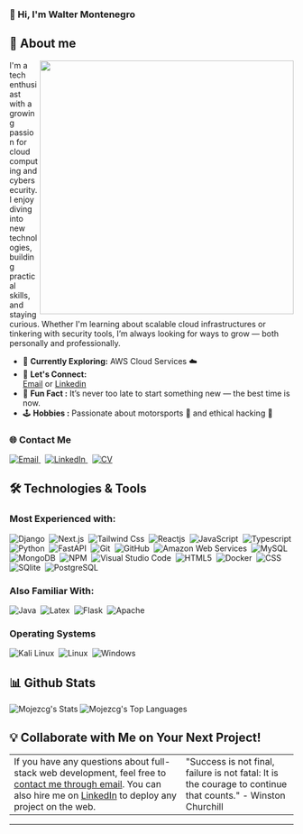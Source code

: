 ### 👋 Hi, I'm Walter Montenegro

## 🚀 About me

<img align="right" src="https://pub-32fb5040efd9489695897b7cd464c93e.r2.dev/Hack.gif" width="450px">

I'm a tech enthusiast with a growing passion for cloud computing and cybersecurity. I enjoy diving into new technologies, building practical skills, and staying curious. Whether I'm learning about scalable cloud infrastructures or tinkering with security tools, I’m always looking for ways to grow — both personally and professionally.

- 🌱 **Currently Exploring:** AWS Cloud Services ☁️
- 📧 **Let's Connect:**  
  <a href="mailto:jesusmontenegro941@gmail.com">Email</a> or <a href="https://www.linkedin.com/in/montenegrowalter/">Linkedin</a>  
- 🎯 **Fun Fact :** It’s never too late to start something new — the best time is now.  
- 🕹️ **Hobbies :**  Passionate about motorsports 🏁 and ethical hacking 👾  


### 🌐 Contact Me
<a href="mailto:jesusmontenegro941@gmail.com">
  <img src="https://img.shields.io/badge/Email-D14836?style=for-the-badge&logo=gmail&logoColor=white" alt="Email">
</a>&nbsp;
<a href="https://www.linkedin.com/in/montenegrowalter/">
  <img src="https://img.shields.io/badge/LinkedIn-0077B5?style=for-the-badge&logo=linkedin&logoColor=white" alt="LinkedIn">
</a>&nbsp;
<a href="https://pub-32fb5040efd9489695897b7cd464c93e.r2.dev/CV_Walter_Montenegro.pdf" target="_blank">
  <img src="https://img.shields.io/badge/Resume-PDF-red?style=for-the-badge&logo=adobeacrobatreader&logoColor=white" alt="CV">
</a>

 
## 🛠️ Technologies & Tools

### Most Experienced with:
![Django](https://img.shields.io/badge/Django-092E20?style=flat-square&logo=django&logoColor=white)&nbsp;
![Next.js](https://img.shields.io/badge/Next.js-f3f3f3?logo=nextdotjs&logoColor=black)&nbsp;
![Tailwind Css](https://img.shields.io/badge/TailwindCSS-%2338B2AC.svg?logo=tailwindcss&logoColor=white)&nbsp;
![Reactjs](https://img.shields.io/badge/React-20232A?style=flat&logo=react&logoColor=61DAFB)&nbsp;
![JavaScript](https://img.shields.io/badge/-JavaScript-0f0f0f?style=flat-square&logo=javascript)&nbsp;
![Typescript](https://img.shields.io/badge/-TypeScript-fff?style=flat-square&logo=typescript&logoColor=0003f4)&nbsp;
![Python](https://img.shields.io/badge/Python-14354C?style=flat-square&logo=python&logoColor=white)&nbsp;
![FastAPI](https://img.shields.io/badge/FastAPI-white?style=flat-square&logo=fastapi&logoColor=009485)&nbsp;
![Git](https://img.shields.io/badge/-Git-05122A?style=flat&logo=git)&nbsp;
![GitHub](https://img.shields.io/badge/-GitHub-181717?style=flat-square&logo=github)&nbsp;
![Amazon Web Services](https://img.shields.io/badge/Amazon_AWS-232F3E?style=flat&logo=amazon-aws&logoColor=white)&nbsp;
![MySQL](https://img.shields.io/badge/MySQL-00000F?style=flat&logo=mysql&logoColor=white)&nbsp;
![MongoDB](https://img.shields.io/badge/MongoDB-47A248?style=flat&logo=mongodb&logoColor=green)&nbsp;
![NPM](https://img.shields.io/badge/npm-CB3837?style=flat&logo=npm&logoColor=white)&nbsp;
![Visual Studio Code](https://img.shields.io/badge/-Visual%20Studio%20Code-05122A?style=flat&logo=visual-studio-code&logoColor=007ACC)&nbsp;
![HTML5](https://img.shields.io/badge/HTML-202020?style=flat-square&logo=html5&logoColor=d94a24)&nbsp;
![Docker](https://img.shields.io/badge/Docker-2CA5E0?style=flat&logo=docker&logoColor=white)&nbsp;
![CSS](https://img.shields.io/badge/CSS-5bb4de?&style=flat-square&logo=css3&logoColor=264ddf)&nbsp;
![SQlite](https://img.shields.io/badge/-SQlite-05122A?style=flat&logo=sqlite&logoColor=A8B9CC)&nbsp;
![PostgreSQL](https://img.shields.io/badge/PostgreSQL-316192?style=flat&logo=postgresql&logoColor=green)&nbsp;

### Also Familiar With: 
![Java](https://img.shields.io/badge/-Java-007396?style=flat-square&logo=java)&nbsp;
![Latex](https://img.shields.io/badge/-Latex-05122A?style=flat&logo=latex&logoColor=008080)&nbsp;
![Flask](https://img.shields.io/badge/Flask-000000?style=flat&logo=flask&logoColor=white)&nbsp;
![Apache](https://img.shields.io/badge/Apache-D22128?style=flat&logo=Apache&logoColor=white)&nbsp;

### Operating Systems

![Kali Linux](https://img.shields.io/badge/Kali_Linux-557C94?logo=kali-linux&logoColor=white)&nbsp;
![Linux](https://img.shields.io/badge/Linux-05122A?style=flat&logo=linux&logoColor=white)&nbsp;
![Windows](https://img.shields.io/badge/Windows-0078D6?logo=windows&logoColor=white)&nbsp;

## 📊 Github Stats 
![Mojezcg's Stats](https://github-readme-stats.vercel.app/api?username=MojeZcg&theme=default&show_icons=true&hide_border=true&count_private=true)
![Mojezcg's Top Languages](https://github-readme-stats.vercel.app/api/top-langs/?username=MojeZcg&theme=default&show_icons=true&hide_border=true&layout=compact)
## 💡 Collaborate with Me on Your Next Project!
<table style="border: none">
  <tr>
    <td valign="top">
      If you have any questions about full-stack web development, feel free to <a href="mailto:jesusmontenegro941@gmail.com">contact me through email</a>.
      You can also hire me on <a href="https://www.linkedin.com/in/montenegrowalter/">LinkedIn</a> to deploy any project on the web.
    </td>
    <td valign="top">
      "Success is not final, failure is not fatal: It is the courage to continue that counts." 
       - Winston Churchill
    </td>
  </tr>
</table>

-----
